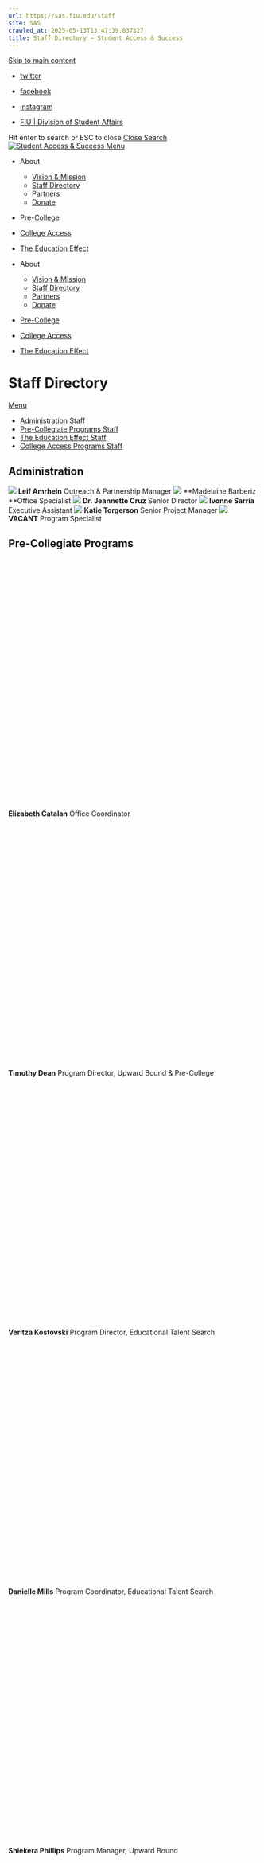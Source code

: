 ```yaml
---
url: https://sas.fiu.edu/staff
site: SAS
crawled_at: 2025-05-13T13:47:39.837327
title: Staff Directory – Student Access & Success
---
```


[Skip to main content](https://sas.fiu.edu/staff/#ajax-content-wrap)
  * [twitter ](https://twitter.com/FIU_sas)
  * [facebook ](https://www.facebook.com/SASFIU/?skip_nax_wizard=true)
  * [instagram ](https://www.instagram.com/fiu_sas/)


  * [FIU | Division of Student Affairs](https://studentaffairs.fiu.edu)


Hit enter to search or ESC to close
[Close Search ](https://sas.fiu.edu/staff/)
[ ![Student Access & Success](https://sas.fiu.edu/wp-content/uploads/2016/09/logo.png) ](https://sas.fiu.edu)
[ Menu ](https://sas.fiu.edu/staff/#mobile-menu)
  * About
    * [Vision & Mission](https://sas.fiu.edu/vision-mission/)
    * [Staff Directory](https://sas.fiu.edu/staff/)
    * [Partners](https://sas.fiu.edu/partners/)
    * [Donate](https://ignite.fiu.edu/give-now/giving-opportunities/units-and-divisions/student-access-and-success/support-the-mission/index.html)
  * [Pre-College](https://sas.fiu.edu/pre-collegiate-programs/)
  * [College Access](https://sas.fiu.edu/college-access/)
  * [The Education Effect](https://sas.fiu.edu/edeffect/)


  * About
    * [Vision & Mission](https://sas.fiu.edu/vision-mission/)
    * [Staff Directory](https://sas.fiu.edu/staff/)
    * [Partners](https://sas.fiu.edu/partners/)
    * [Donate](https://ignite.fiu.edu/give-now/giving-opportunities/units-and-divisions/student-access-and-success/support-the-mission/index.html)
  * [Pre-College](https://sas.fiu.edu/pre-collegiate-programs/)
  * [College Access](https://sas.fiu.edu/college-access/)
  * [The Education Effect](https://sas.fiu.edu/edeffect/)


# Staff Directory
[Menu](https://sas.fiu.edu/staff/)
  * [Administration Staff](https://sas.fiu.edu/staff/#admin)
  * [Pre-Collegiate Programs Staff](https://sas.fiu.edu/staff/#precollege)
  * [The Education Effect Staff](https://sas.fiu.edu/staff/#edeffect)
  * [College Access Programs Staff](https://sas.fiu.edu/staff/#collegeaccess)


## Administration
![](https://sas.fiu.edu/wp-content/uploads/2023/04/Leif-Amrhein-1.jpg)
**Leif Amrhein** Outreach & Partnership Manager
![](https://sas.fiu.edu/wp-content/uploads/2022/12/Maddy.jpg)
**Madelaine Barberiz **Office Specialist
![](https://sas.fiu.edu/wp-content/uploads/2024/04/cruz.png)
**Dr. Jeannette Cruz** Senior Director
![](https://sas.fiu.edu/wp-content/uploads/2022/06/roary.jpg)
**Ivonne Sarria** Executive Assistant
![](https://sas.fiu.edu/wp-content/uploads/2022/12/KT.jpg)
**Katie Torgerson** Senior Project Manager
![](https://sas.fiu.edu/wp-content/uploads/2022/06/roary.jpg)
**VACANT** Program Specialist
## Pre-Collegiate Programs
![](data:image/svg+xml;charset=utf-8,%3Csvg%20xmlns%3D'http%3A%2F%2Fwww.w3.org%2F2000%2Fsvg'%20viewBox%3D'0%200%20250%20250'%2F%3E)
**Elizabeth Catalan** Office Coordinator
![](data:image/svg+xml;charset=utf-8,%3Csvg%20xmlns%3D'http%3A%2F%2Fwww.w3.org%2F2000%2Fsvg'%20viewBox%3D'0%200%20250%20250'%2F%3E)
**Timothy Dean** Program Director, Upward Bound & Pre-College
![](data:image/svg+xml;charset=utf-8,%3Csvg%20xmlns%3D'http%3A%2F%2Fwww.w3.org%2F2000%2Fsvg'%20viewBox%3D'0%200%20250%20250'%2F%3E)
**Veritza Kostovski** Program Director, Educational Talent Search
![](data:image/svg+xml;charset=utf-8,%3Csvg%20xmlns%3D'http%3A%2F%2Fwww.w3.org%2F2000%2Fsvg'%20viewBox%3D'0%200%20250%20250'%2F%3E)
**Danielle Mills** Program Coordinator, Educational Talent Search
![](data:image/svg+xml;charset=utf-8,%3Csvg%20xmlns%3D'http%3A%2F%2Fwww.w3.org%2F2000%2Fsvg'%20viewBox%3D'0%200%20250%20250'%2F%3E)
**Shiekera Phillips** Program Manager, Upward Bound
![](data:image/svg+xml;charset=utf-8,%3Csvg%20xmlns%3D'http%3A%2F%2Fwww.w3.org%2F2000%2Fsvg'%20viewBox%3D'0%200%20250%20250'%2F%3E)
**Jonathan Rivera** Graduate Assistant Educational Talent Search
![](data:image/svg+xml;charset=utf-8,%3Csvg%20xmlns%3D'http%3A%2F%2Fwww.w3.org%2F2000%2Fsvg'%20viewBox%3D'0%200%20236%20236'%2F%3E)
_**VACANT**_ Program Coordinator, Pre-College
## The Education Effect
![](data:image/svg+xml;charset=utf-8,%3Csvg%20xmlns%3D'http%3A%2F%2Fwww.w3.org%2F2000%2Fsvg'%20viewBox%3D'0%200%20250%20250'%2F%3E)
**German DuBois** Program Manager, Little Haiti
![](data:image/svg+xml;charset=utf-8,%3Csvg%20xmlns%3D'http%3A%2F%2Fwww.w3.org%2F2000%2Fsvg'%20viewBox%3D'0%200%20250%20250'%2F%3E)
**Dr. Judith Lee** Program Manager, Liberty City
![](data:image/svg+xml;charset=utf-8,%3Csvg%20xmlns%3D'http%3A%2F%2Fwww.w3.org%2F2000%2Fsvg'%20viewBox%3D'0%200%20236%20236'%2F%3E)
**Samahri Mack** Program Director, Unlimited Potential Initiative
![](data:image/svg+xml;charset=utf-8,%3Csvg%20xmlns%3D'http%3A%2F%2Fwww.w3.org%2F2000%2Fsvg'%20viewBox%3D'0%200%20236%20236'%2F%3E)
**Dr. Maggie Mahotierre** Program Manager, Family & Community Engagement
![](data:image/svg+xml;charset=utf-8,%3Csvg%20xmlns%3D'http%3A%2F%2Fwww.w3.org%2F2000%2Fsvg'%20viewBox%3D'0%200%20250%20250'%2F%3E)
**Ciprian Mejia** Program Manager, Overtown
![](data:image/svg+xml;charset=utf-8,%3Csvg%20xmlns%3D'http%3A%2F%2Fwww.w3.org%2F2000%2Fsvg'%20viewBox%3D'0%200%20250%20250'%2F%3E)
**Nancy Reyes** Director
![](data:image/svg+xml;charset=utf-8,%3Csvg%20xmlns%3D'http%3A%2F%2Fwww.w3.org%2F2000%2Fsvg'%20viewBox%3D'0%200%20236%20236'%2F%3E)
**VACANT** Program Coordinator, Unlimited Potential Initiative
## College Access Programs
![](data:image/svg+xml;charset=utf-8,%3Csvg%20xmlns%3D'http%3A%2F%2Fwww.w3.org%2F2000%2Fsvg'%20viewBox%3D'0%200%20250%20250'%2F%3E)
**Emily Armenteros** Success Coach
![](data:image/svg+xml;charset=utf-8,%3Csvg%20xmlns%3D'http%3A%2F%2Fwww.w3.org%2F2000%2Fsvg'%20viewBox%3D'0%200%20250%20250'%2F%3E)
**Christine Domé** Senior Success Coach, Fostering Panther Pride
![](data:image/svg+xml;charset=utf-8,%3Csvg%20xmlns%3D'http%3A%2F%2Fwww.w3.org%2F2000%2Fsvg'%20viewBox%3D'0%200%20250%20250'%2F%3E)
**Jamell Fayson** Success Coach
![](data:image/svg+xml;charset=utf-8,%3Csvg%20xmlns%3D'http%3A%2F%2Fwww.w3.org%2F2000%2Fsvg'%20viewBox%3D'0%200%20250%20250'%2F%3E)
**Yelitza Grant** Success Coach
![](data:image/svg+xml;charset=utf-8,%3Csvg%20xmlns%3D'http%3A%2F%2Fwww.w3.org%2F2000%2Fsvg'%20viewBox%3D'0%200%20250%20250'%2F%3E)
**Moira Lertora** Program Director, Student Support Services
![](data:image/svg+xml;charset=utf-8,%3Csvg%20xmlns%3D'http%3A%2F%2Fwww.w3.org%2F2000%2Fsvg'%20viewBox%3D'0%200%20250%20250'%2F%3E)
**Yoldine Lormantus** Program Coordinator, Student Support Services
![](data:image/svg+xml;charset=utf-8,%3Csvg%20xmlns%3D'http%3A%2F%2Fwww.w3.org%2F2000%2Fsvg'%20viewBox%3D'0%200%20250%20250'%2F%3E)
**Samantha Martin** Program Director, McNair Scholars
![](data:image/svg+xml;charset=utf-8,%3Csvg%20xmlns%3D'http%3A%2F%2Fwww.w3.org%2F2000%2Fsvg'%20viewBox%3D'0%200%20250%20250'%2F%3E)
**Amy Miller** Success Coach
![](data:image/svg+xml;charset=utf-8,%3Csvg%20xmlns%3D'http%3A%2F%2Fwww.w3.org%2F2000%2Fsvg'%20viewBox%3D'0%200%20250%20250'%2F%3E)
**Ashley Pierre** Program Coordinator, McNair Scholars
![](data:image/svg+xml;charset=utf-8,%3Csvg%20xmlns%3D'http%3A%2F%2Fwww.w3.org%2F2000%2Fsvg'%20viewBox%3D'0%200%20250%20250'%2F%3E)
**Ana I. Ramos** Program Director, Fostering Panther Pride
![](data:image/svg+xml;charset=utf-8,%3Csvg%20xmlns%3D'http%3A%2F%2Fwww.w3.org%2F2000%2Fsvg'%20viewBox%3D'0%200%20250%20250'%2F%3E)
**Dr. Tiffani Tallon** Program Director, College Access & Coaching
![](data:image/svg+xml;charset=utf-8,%3Csvg%20xmlns%3D'http%3A%2F%2Fwww.w3.org%2F2000%2Fsvg'%20viewBox%3D'0%200%20250%20250'%2F%3E)
**Elsa Torres** Senior Care Coordinator, Fostering Panther Pride
[![footer logo](http://sas.fiu.edu/wp-content/uploads/2016/12/logo-footer.png)](http://fiu.edu)
Email: sas@fiu.edu
[![Facebook link](https://sas.fiu.edu/wp-content/uploads/2016/12/facebook-icon.png)](https://www.facebook.com/FIU-Student-Access-Success-697711650397025/?skip_nax_wizard=true) [![Instagram link](https://sas.fiu.edu/wp-content/uploads/2016/12/instagram-icon.png)](https://www.instagram.com/fiu_sas/)
#### Modesto A. Maidique Campus
11200 SW 8 Street, SASC 205 Miami, Florida 33199
Tel: 305.348.3445
#### Biscayne Bay Campus
3000 NE 151 Street, AC1-394North Miami, FL 33181
Tel: 305.919.4225
#### Quick Links
[Dean of Students Office](https://dasa.fiu.edu/all-departments/dean-of-students/) [Career & Talent Development](https://career.fiu.edu/) [OneStop Enrollment Services](http://onestop.fiu.edu/) [Student Employment](https://hr.fiu.edu/prospective-employees/) [University Graduate School](http://gradschool.fiu.edu/)
